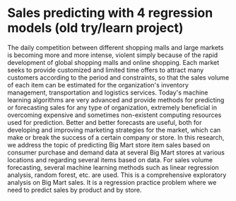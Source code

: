 # Sales predicting with 4 regression models (old try/learn project)


The daily competition between different shopping malls and large markets is becoming more and more intense, violent simply because of the rapid development of global shopping malls and online shopping. Each market seeks to provide customized and limited time offers to attract many customers according to the period and constraints, so that the sales volume of each item can be estimated for the organization's inventory management, transportation and logistics services. Today's machine learning algorithms are very advanced and provide methods for predicting or forecasting sales for any type of organization, extremely beneficial in overcoming expensive and sometimes non-existent computing resources used for prediction. Better and better forecasts are useful, both for developing and improving marketing strategies for the market, which can make or break the success of a certain company or store.
In this research, we address the topic of predicting Big Mart store item sales based on consumer purchase and demand data at several Big Mart stores at various locations and regarding several items based on data.
For sales volume forecasting, several machine learning methods such as linear regression analysis, random forest, etc. are used.
This is a comprehensive exploratory analysis on Big Mart sales. It is a regression practice problem where we need to predict sales by product and by store.

